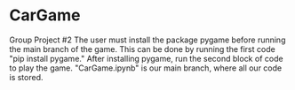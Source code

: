 # CarGame
Group Project #2
The user must install the package pygame before running the main branch of the game. This can be done by running the first code "pip install pygame." 
After installing pygame, run the second block of code to play the game. 
"CarGame.ipynb" is our main branch, where all our code is stored. 
